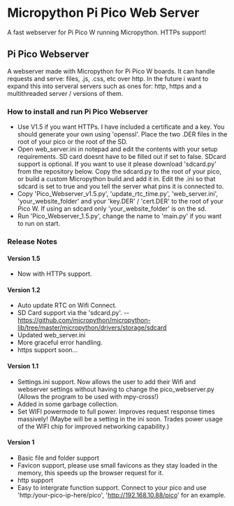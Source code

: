 # Micropython Pi Pico Web Server
A fast webserver for Pi Pico W running Micropython. HTTPs support!
</br>
## Pi Pico Webserver
A webserver made with Micropython for Pi Pico W boards. It can handle requests and serve: files, .js, .css, etc over http. In the future i want to expand this into serveral servers such as ones for: http, https and a multithreaded server / versions of them.
### How to install and run Pi Pico Webserver
- Use V1.5 if you want HTTPs. I have included a certificate and a key. You should generate your own using 'openssl'. Place the two .DER files in the root of your pico or the root of the SD.
- Open web_server.ini in notepad and edit the contents with your setup requirements. SD card doesnt have to be filled out if set to false. SDcard support is optional. If you want to use it please download 'sdcard.py' from the repository below. Copy the sdcard.py to the root of your pico, or build a custom Micropython build and add it in. Edit the .ini so that sdcard is set to true and you tell the server what pins it is connected to.
-  Copy 'Pico_Webserver_v1.5.py', 'update_rtc_time.py', 'web_server.ini', 'your_website_folder' and your 'key.DER' / 'cert.DER' to the root of your Pico W. If using an sdcard only 'your_website_folder' is on the sd.
-  Run 'Pico_Webserver_1.5.py', change the name to 'main.py' if you want to run on start.
### Release Notes
#### Version 1.5
 - Now with HTTPs support.
#### Version 1.2
 - Auto update RTC on Wifi Connect.
 - SD Card support via the 'sdcard.py'. -- https://github.com/micropython/micropython-lib/tree/master/micropython/drivers/storage/sdcard
 - Updated web_server.ini
 - More graceful error handling.
 - https support soon...
#### Version 1.1
 - Settings.ini support. Now allows the user to add their Wifi and webserver settings without having to change the pico_webserver.py (Allows the program to be used with mpy-cross!)
 - Added in some garbage collection.
 - Set WIFI powermode to full power. Improves request response times massively! (Maybe will be a setting in the ini soon. Trades power usage of the WIFI chip for improved networking capability.)
#### Version 1
 - Basic file and folder support
 - Favicon support, please use small favicons as they stay loaded in the memory, this speeds up  the browser request for it.
 - http support
 - Easy to intergrate function support. Connect to your pico and use 'http:/your-pico-ip-here/pico', 'http://192.168.10.88/pico' for an example.
